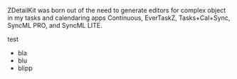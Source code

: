 ZDetailKit was born out of the need to generate editors for complex object in my tasks and calendaring apps Continuous, EverTaskZ, Tasks+Cal+Sync, SyncML PRO,  and SyncML LITE.

test 
- bla
- blu
- blipp
